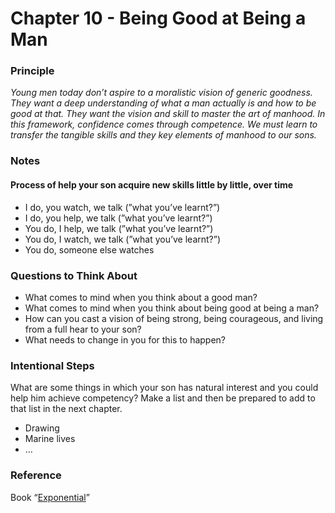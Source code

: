 # Chapter 10 - Being Good at Being a Man

### Principle

*Young men today don’t aspire to a moralistic vision of generic goodness. They want a deep understanding of what a man actually is and how to be good at that. They want the vision and skill to master the art of manhood. In this framework, confidence comes through competence. We must learn to transfer the tangible skills and they key elements of manhood to our sons.* 

### Notes

#### Process of help your son acquire new skills little by little, over time
* I do, you watch, we talk (”what you’ve learnt?”)
* I do, you help, we talk (”what you’ve learnt?”)
* You do, I help, we talk (”what you’ve learnt?”)
* You do, I watch, we talk (”what you’ve learnt?”)
* You do, someone else watches

### Questions to Think About

- What comes to mind when you think about a good man?
- What comes to mind when you think about being good at being a man?
- How can you cast a vision of being strong, being courageous, and living from a full hear to your son?
- What needs to change in you for this to happen?

### Intentional Steps

What are some things in which your son has natural interest and you could help him achieve competency? Make a list and then be prepared to add to that list in the next chapter.

- Drawing
- Marine lives
- …

### Reference

Book “[Exponential](https://www.amazon.com/Exponential-Friends-Missional-Church-Movement/dp/0310326788/ref=sr_1_2?crid=SN7OU50S5DG2&dib=eyJ2IjoiMSJ9.0pXCcngS0_wu_L4WQIXuoMZRj5K6f1boclcP1rgU-ZSOM5D1vysmA6P1KehGA7W5wgLXNDQQFqYZ0AKt58lcxXXkb4Ayp3H45e9qJMY2unBMH7QyRGQVKRZxWACEikrcYs_I3gob_Kse-jgrX3xEzZH4co-yr3_R8vhYW__cof_s33oMuFC4B8gNzoyTmaZoXw3RJg3XaB_BFP2FrqC5OjRaQW8zdZ0udEPPZWjiDnw.zkvjyU-88l8qug7SclZzCUcUMjT45h1zkPP6BMdz-A8&dib_tag=se&keywords=exponential&qid=1737517783&sprefix=exponential%2Caps%2C585&sr=8-2)”